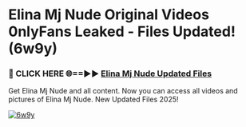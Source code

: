# Elina Mj Nude Original Videos 0nlyFans Leaked - Files Updated! (6w9y)

<h3>🔴 CLICK HERE 🌐==►► <a href="https://tinyurl.com/52m3yx9h" rel="nofollow">Elina Mj Nude Updated Files</a></h3>

Get Elina Mj Nude and all content. Now you can access all videos and pictures of Elina Mj Nude. New Updated Files 2025!

[![6w9y](https://i.imgur.com/TnHtlc8.gif)](https://tinyurl.com/52m3yx9h)
